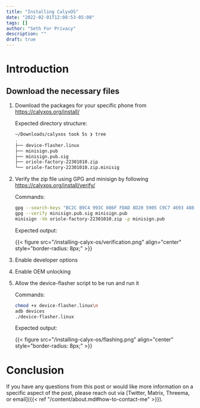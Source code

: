 ```yaml
---
title: "Installing CalyxOS"
date: "2022-02-01T12:08:53-05:00"
tags: []
author: "Seth For Privacy"
description: ""
draft: true
---
```


# Introduction

## Download the necessary files

1. Download the packages for your specific phone from https://calyxos.org/install/

    Expected directory structure:

    ```bash
    ~/Downloads/calyxos took 5s ❯ tree
    .
    ├── device-flasher.linux
    ├── minisign.pub
    ├── minisign.pub.sig
    ├── oriole-factory-22301010.zip
    └── oriole-factory-22301010.zip.minisig
    ```

2. Verify the zip file using GPG and minisign by following https://calyxos.org/install/verify/

    Commands:

    ```bash
    gpg --search-keys "BC2C B9C4 993C 086F FDAD 8D20 5905 C9C7 4693 488B"
    gpg --verify minisign.pub.sig minisign.pub
    minisign -Vm oriole-factory-22301010.zip -p minisign.pub
    ```

    Expected output:

    {{< figure src="/installing-calyx-os/verification.png" align="center" style="border-radius: 8px;" >}}

3. Enable developer options

4. Enable OEM unlocking

5. Allow the device-flasher script to be run and run it

    Commands:

    ```bash
    chmod +x device-flasher.linux\n
    adb devices
    ./device-flasher.linux
    ```

    Expected output:

    {{< figure src="/installing-calyx-os/flashing.png" align="center" style="border-radius: 8px;" >}}

# Conclusion

If you have any questions from this post or would like more information on a specific aspect of the post, please reach out via [Twitter, Matrix, Threema, or email]({{< ref "/content/about.md#how-to-contact-me" >}}).
